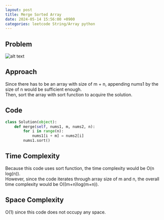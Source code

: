 ```yaml
---
layout: post
title: Merge Sorted Array
date: 2024-05-14 15:56:00 +0900
categories: leetcode String/Array python
---
```

## Problem
![alt text](/blog/public/img/MergeSortedArray.png)

## Approach
Since there has to be an array with size of m + n, appending nums1 by the size of n would be sufficient enough.  
Then, sort the array with sort function to acquire the solution.

## Code
```python
class Solution(object):
    def merge(self, nums1, m, nums2, n):
        for i in range(n):
            nums1[i + m] = nums2[i]
        nums1.sort()
```
## Time Complexity
Because this code uses sort function, the time complexity would be O(n log(n)).  
However, since the code iterates through array size of m and n, the overall time complexity would be O((m+n)log(m+n)).

## Space Complexity
O(1) since this code does not occupy any space.